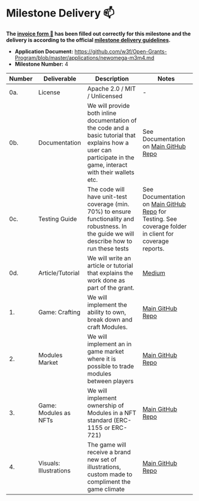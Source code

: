 # Milestone Delivery :mailbox:

**The [invoice form :pencil:](https://docs.google.com/forms/d/e/1FAIpQLSfmNYaoCgrxyhzgoKQ0ynQvnNRoTmgApz9NrMp-hd8mhIiO0A/viewform) has been filled out correctly for this milestone and the delivery is according to the official [milestone delivery guidelines](https://github.com/w3f/Grants-Program/blob/master/docs/milestone-deliverables-guidelines.md).**

- **Application Document:** https://github.com/w3f/Open-Grants-Program/blob/master/applications/newomega-m3m4.md
- **Milestone Number:** 4

| Number | Deliverable            | Description                                                                                                                                                       | Notes                                                                                                                                                                                                       |
| ------ | ---------------------- | ----------------------------------------------------------------------------------------------------------------------------------------------------------------- | ----------------------------------------------------------------------------------------------------------------------------------------------------------------------------------------------------------- |
| 0a.    | License                | Apache 2.0 / MIT / Unlicensed                                                                                                                                     | -                                                                                                                                                                                                           |
| 0b.    | Documentation          | We will provide both inline documentation of the code and a basic tutorial that explains how a user can participate in the game, interact with their wallets etc. | See Documentation on [Main GitHub Repo](https://github.com/WiktorStarczewski/newomega-polkadot-hybrid/tree/m4/newomega-capacitor-polkadot)                                                                  |
| 0c.    | Testing Guide          | The code will have unit-test coverage (min. 70%) to ensure functionality and robustness. In the guide we will describe how to run these tests                     | See Documentation on [Main GitHub Repo](https://github.com/WiktorStarczewski/newomega-polkadot-hybrid/tree/m4/newomega-capacitor-polkadot) for Testing. See coverage folder in client for coverage reports. |
| 0d.    | Article/Tutorial       | We will write an article or tutorial that explains the work done as part of the grant.                                                                            | [Medium](https://wiktorstarczewski.medium.com/everything-is-a-token-the-evolution-of-newomega-online-dddcbcfa70ff)                                                                                          |
| 1.     | Game: Crafting         | We will implement the ability to own, break down and craft Modules.                                                                                               | [Main GitHub Repo](https://github.com/WiktorStarczewski/newomega-polkadot-hybrid/tree/m4/newomega-capacitor-polkadot)                                                                                       |
| 2.     | Modules Market         | We will implement an in game market where it is possible to trade modules between players                                                                         | [Main GitHub Repo](https://github.com/WiktorStarczewski/newomega-polkadot-hybrid/tree/m4/newomega-capacitor-polkadot)                                                                                       |
| 3.     | Game: Modules as NFTs  | We will implement ownership of Modules in a NFT standard (ERC-1155 or ERC-721)                                                                                    | [Main GitHub Repo](https://github.com/WiktorStarczewski/newomega-polkadot-hybrid/tree/m4/newomega-capacitor-polkadot)                                                                                       |
| 4.     | Visuals: Illustrations | The game will receive a brand new set of illustrations, custom made to compliment the game climate                                                                | [Main GitHub Repo](https://github.com/WiktorStarczewski/newomega-polkadot-hybrid/tree/m4/newomega-capacitor-polkadot)                                                                                       |
